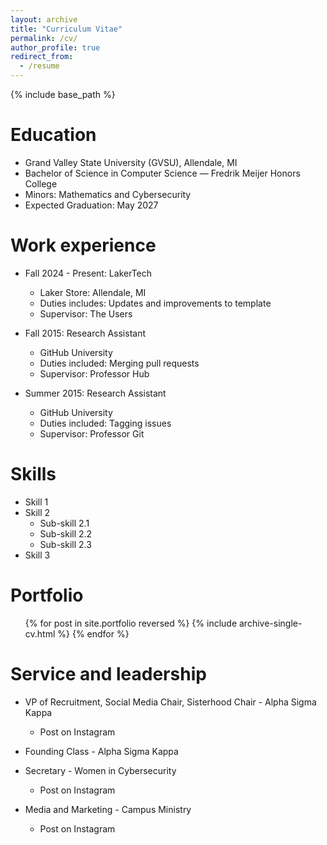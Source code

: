 ```yaml
---
layout: archive
title: "Curriculum Vitae"
permalink: /cv/
author_profile: true
redirect_from:
  - /resume
---
```


{% include base_path %}

Education
======
* Grand Valley State University (GVSU), Allendale, MI
* Bachelor of Science in Computer Science — Fredrik Meijer Honors College
* Minors: Mathematics and Cybersecurity
* Expected Graduation: May 2027

Work experience
======
* Fall 2024 - Present: LakerTech
  * Laker Store: Allendale, MI
  * Duties includes: Updates and improvements to template
  * Supervisor: The Users

* Fall 2015: Research Assistant
  * GitHub University
  * Duties included: Merging pull requests
  * Supervisor: Professor Hub

* Summer 2015: Research Assistant
  * GitHub University
  * Duties included: Tagging issues
  * Supervisor: Professor Git
  
Skills
======
* Skill 1
* Skill 2
  * Sub-skill 2.1
  * Sub-skill 2.2
  * Sub-skill 2.3
* Skill 3

Portfolio
======
  <ul>{% for post in site.portfolio reversed %}
    {% include archive-single-cv.html %}
  {% endfor %}</ul>
  
Service and leadership
======
* VP of Recruitment, Social Media Chair, Sisterhood Chair - Alpha Sigma Kappa
  * Post on Instagram
* Founding Class - Alpha Sigma Kappa

* Secretary - Women in Cybersecurity
  * Post on Instagram 

* Media and Marketing - Campus Ministry
  * Post on Instagram 
